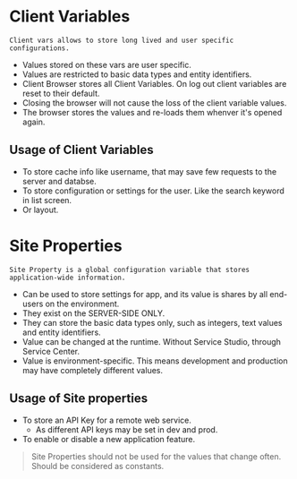 # Client Variables

    Client vars allows to store long lived and user specific configurations.

- Values stored on these vars are user specific.
- Values are restricted to basic data types and entity identifiers.
- Client Browser stores all Client Variables. On log out client variables are reset to their default.
- Closing the browser will not cause the loss of the client variable values.
- The browser stores the values and re-loads them whenver it's opened again.

## Usage of Client Variables

- To store cache info like username, that may save few requests to the server and databse.
- To store configuration or settings for the user. Like the search keyword in list screen.
- Or layout.




# Site Properties

    Site Property is a global configuration variable that stores application-wide information.

- Can be used to store settings for app, and its value is shares by all end-users on the environment.
- They exist on the SERVER-SIDE ONLY.   
- They can store the basic data types only, such as integers, text values and entity identifiers.
- Value can be changed at the runtime. Without Service Studio, through Service Center.
- Value is environment-specific. This means development and production may have completely different values.

## Usage of Site properties

- To store an API Key for a remote web service.
    - As different API keys may be set in dev and prod.
- To enable or disable a new application feature.

> Site Properties should not be used for the values that change often. Should be considered as constants.